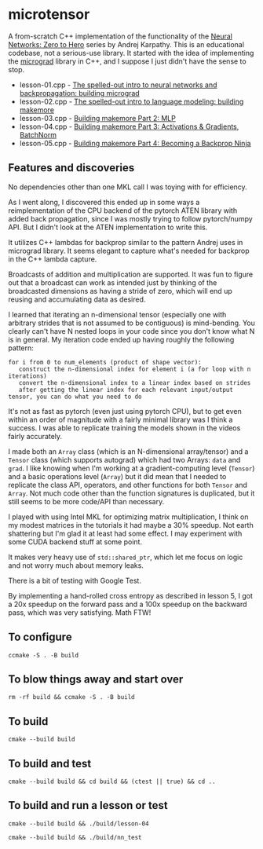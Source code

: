 # microtensor

A from-scratch C++ implementation of the functionality of the [Neural Networks: Zero to Hero](https://karpathy.ai/zero-to-hero.html) series by Andrej Karpathy.
This is an educational codebase, not a serious-use library. It started with the idea of implementing the [micrograd](https://github.com/karpathy/micrograd) library in C++,
and I suppose I just didn't have the sense to stop.

* lesson-01.cpp - [The spelled-out intro to neural networks and backpropagation: building micrograd](https://youtu.be/VMj-3S1tku0)
* lesson-02.cpp - [The spelled-out intro to language modeling: building makemore](https://youtu.be/PaCmpygFfXo)
* lesson-03.cpp - [Building makemore Part 2: MLP](https://youtu.be/TCH_1BHY58I)
* lesson-04.cpp - [Building makemore Part 3: Activations & Gradients, BatchNorm](https://youtu.be/P6sfmUTpUmc)
* lesson-05.cpp - [Building makemore Part 4: Becoming a Backprop Ninja](https://youtu.be/q8SA3rM6ckI)

## Features and discoveries

No dependencies other than one MKL call I was toying with for efficiency.

As I went along, I discovered this ended up in some ways a reimplementation of the CPU backend of the pytorch ATEN
library with added back propagation, since I was mostly trying to follow pytorch/numpy API. But I didn't look at the ATEN
implementation to write this.

It utilizes C++ lambdas for backprop similar to the pattern Andrej uses in micrograd library.
It seems elegant to capture what's needed for backprop in the C++ lambda capture.

Broadcasts of addition and multiplication are supported. It was fun to figure out that a broadcast can work as intended just by
thinking of the broadcasted dimensions as having a stride of zero, which will end up reusing and accumulating data as desired.

I learned that iterating an n-dimensional tensor (especially one with arbitrary strides that is not assumed to be contiguous)
is mind-bending. You clearly can't have N nested loops in your code since you don't know what N is in general.
My iteration code ended up having roughly the following pattern:

```
for i from 0 to num_elements (product of shape vector):
   construct the n-dimensional index for element i (a for loop with n iterations)
   convert the n-dimensional index to a linear index based on strides
   after getting the linear index for each relevant input/output tensor, you can do what you need to do
```

It's not as fast as pytorch (even just using pytorch CPU), but to get even within an order of magnitude with a fairly minimal library was I think a success.
I was able to replicate training the models shown in the videos fairly accurately.

I made both an `Array` class (which is an N-dimensional array/tensor) and a `Tensor` class (which supports autograd) which had two Arrays: `data` and `grad`.
I like knowing when I'm working at a gradient-computing level (`Tensor`) and a basic operations level (`Array`) but it did mean that I needed
to replicate the class API, operators, and other functions for both `Tensor` and `Array`. Not much code other than the function signatures is duplicated,
but it still seems to be more code/API than necessary.

I played with using Intel MKL for optimizing matrix multiplication, I think on my modest matrices in the tutorials it had maybe a 30% speedup. Not earth shattering but I'm glad it at least had some effect. I may experiment with some CUDA backend stuff at some point.

It makes very heavy use of `std::shared_ptr`, which let me focus on logic and not worry much about memory leaks.

There is a bit of testing with Google Test.

By implementing a hand-rolled cross entropy as described in lesson 5, I got a 20x speedup on the forward pass and a 100x speedup on the backward
pass, which was very satisfying. Math FTW!

## To configure

```
ccmake -S . -B build
```

## To blow things away and start over

```
rm -rf build && ccmake -S . -B build
```

## To build

```
cmake --build build
```

## To build and test

```
cmake --build build && cd build && (ctest || true) && cd ..
```

## To build and run a lesson or test

```
cmake --build build && ./build/lesson-04
```

```
cmake --build build && ./build/nn_test
```
